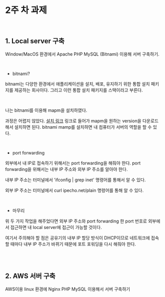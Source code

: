 # 2주 차 과제

<br/>

## 1. Local server 구축 

Window/MacOS 환경에서 Apache PHP MySQL (Bitnami) 이용해 서버 구축하기.

<br/>

- bitnami?

bitnami는 다양한 환경에서 애플리케이션을 설치, 배포, 유지하기 위한 통합 설치 패키지를 제공하는 회사이다. 그리고 이런 통합 설치 패키지를 스택이라고 부른다. 

<br/>

나는 bitnami를 이용해 mapm을 설치하였다. 

과정은 어렵지 않았다. [설치 링크](https://bitnami.com/stack/mamp/installer) 링크로 들어가 mapm을 원하는 version을 다운로드해서 설치하면 된다. bitnami mamp를 설치하면 내 컴퓨터가 서버의 역할을 할 수 있다. 

<br/>

- port forwarding

외부에서 내 IP로 접속하기 위해서는 port forwarding을 해줘야 한다. port forwarding을 위해서는 내부 IP 주소와 외부 IP 주소를 알아야 한다. 

내부 IP 주소는 터미널에서 'ifconfig | grep inet' 명령어를 통해서 알 수 있다. 

외부 IP 주소는 터미널에서 curl ipecho.net/plain 명령어를 통해 알 수 있다. 

<br/>

- 마무리

위 두 가지 작업을 해주었다면 외부 IP 주소와 port forwarding 한 port 번호로 외부에서 접근하면 내 local server에 접근이 가능할 것이다. 

여기서 주의해야 할 점은 공유기의 내부 IP 할당 방식이 DHCP이므로 네트워크에 접속할 때마다 내부 IP 주소가 바뀌기 때문에 포트 포워딩을 다시 해줘야 한다.  

<br/>

<br/>

## 2. AWS 서버 구축

AWS이용 linux 환경에 Nginx PHP MySQL 이용해서 서버 구축하기

